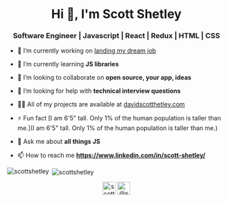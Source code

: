 <h1 align="center">Hi 👋, I'm Scott Shetley</h1>
<h3 align="center">Software Engineer | Javascript | React | Redux | HTML | CSS</h3>

- 🔭 I’m currently working on [landing my dream job](unemployed)

- 🌱 I’m currently learning **JS libraries**

- 👯 I’m looking to collaborate on **open source, your app, ideas**

- 🤝 I’m looking for help with **technical interview questions**

- 👨‍💻 All of my projects are available at [davidscotthetley.com](davidscotthetley.com)

- ⚡ Fun fact [I am 6'5" tall. Only 1% of the human population is taller than me.](I am 6'5" tall. Only 1% of the human population is taller than me.)

- 💬 Ask me about **all things JS**

- 📫 How to reach me **https://www.linkedin.com/in/scott-shetley/**



<p><img align="left" src="https://github-readme-stats.vercel.app/api/top-langs/?username=scottshetley&layout=compact" alt="scottshetley" /></p>

<p>&nbsp;<img align="center" src="https://github-readme-stats.vercel.app/api?username=scottshetley&show_icons=true" alt="scottshetley" /></p>

<p align="center">
<a href="https://linkedin.com/in/scott-shetley" target="blank"><img align="center" src="https://cdn.jsdelivr.net/npm/simple-icons@3.0.1/icons/linkedin.svg" alt="scott-shetley" height="30" width="30" /></a>
<a href="https://instagram.com/@scottshetley" target="blank"><img align="center" src="https://cdn.jsdelivr.net/npm/simple-icons@3.0.1/icons/instagram.svg" alt="@scottshetley" height="30" width="30" /></a>
</p>
